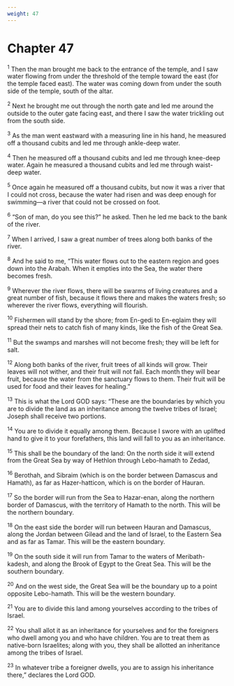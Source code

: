 ```yaml
---
weight: 47
---
```


# Chapter 47

<sup>1</sup> Then the man brought me back to the entrance of the temple, and I saw water flowing from under the threshold of the temple toward the east (for the temple faced east). The water was coming down from under the south side of the temple, south of the altar. 

<sup>2</sup> Next he brought me out through the north gate and led me around the outside to the outer gate facing east, and there I saw the water trickling out from the south side. 

<sup>3</sup> As the man went eastward with a measuring line in his hand, he measured off a thousand cubits and led me through ankle-deep water. 

<sup>4</sup> Then he measured off a thousand cubits and led me through knee-deep water. Again he measured a thousand cubits and led me through waist-deep water. 

<sup>5</sup> Once again he measured off a thousand cubits, but now it was a river that I could not cross, because the water had risen and was deep enough for swimming—a river that could not be crossed on foot. 

<sup>6</sup> “Son of man, do you see this?” he asked. Then he led me back to the bank of the river. 

<sup>7</sup> When I arrived, I saw a great number of trees along both banks of the river. 

<sup>8</sup> And he said to me, “This water flows out to the eastern region and goes down into the Arabah. When it empties into the Sea, the water there becomes fresh. 

<sup>9</sup> Wherever the river flows, there will be swarms of living creatures and a great number of fish, because it flows there and makes the waters fresh; so wherever the river flows, everything will flourish. 

<sup>10</sup> Fishermen will stand by the shore; from En-gedi to En-eglaim they will spread their nets to catch fish of many kinds, like the fish of the Great Sea. 

<sup>11</sup> But the swamps and marshes will not become fresh; they will be left for salt. 

<sup>12</sup> Along both banks of the river, fruit trees of all kinds will grow. Their leaves will not wither, and their fruit will not fail. Each month they will bear fruit, because the water from the sanctuary flows to them. Their fruit will be used for food and their leaves for healing.” 

<sup>13</sup> This is what the Lord GOD says: “These are the boundaries by which you are to divide the land as an inheritance among the twelve tribes of Israel; Joseph shall receive two portions. 

<sup>14</sup> You are to divide it equally among them. Because I swore with an uplifted hand to give it to your forefathers, this land will fall to you as an inheritance. 

<sup>15</sup> This shall be the boundary of the land: On the north side it will extend from the Great Sea by way of Hethlon through Lebo-hamath to Zedad, 

<sup>16</sup> Berothah, and Sibraim (which is on the border between Damascus and Hamath), as far as Hazer-hatticon, which is on the border of Hauran. 

<sup>17</sup> So the border will run from the Sea to Hazar-enan, along the northern border of Damascus, with the territory of Hamath to the north. This will be the northern boundary. 

<sup>18</sup> On the east side the border will run between Hauran and Damascus, along the Jordan between Gilead and the land of Israel, to the Eastern Sea and as far as Tamar. This will be the eastern boundary. 

<sup>19</sup> On the south side it will run from Tamar to the waters of Meribath-kadesh, and along the Brook of Egypt to the Great Sea. This will be the southern boundary. 

<sup>20</sup> And on the west side, the Great Sea will be the boundary up to a point opposite Lebo-hamath. This will be the western boundary. 

<sup>21</sup> You are to divide this land among yourselves according to the tribes of Israel. 

<sup>22</sup> You shall allot it as an inheritance for yourselves and for the foreigners who dwell among you and who have children. You are to treat them as native-born Israelites; along with you, they shall be allotted an inheritance among the tribes of Israel. 

<sup>23</sup> In whatever tribe a foreigner dwells, you are to assign his inheritance there,” declares the Lord GOD. 


